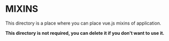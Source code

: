 # MIXINS

This directory is a place where you can place vue.js mixins of application.

**This directory is not required, you can delete it if you don't want to use it.**

